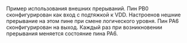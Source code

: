 Пример использования внешних прерываний.
Пин PB0  сконфигурирован как вход с подтяжкой к VDD. Настроенов нешние прерывание на этом пине при смене логического уровня.
Пин PA6 сконфигурирован на выход.
Каждый раз при возникновении прерывания меняется состояние пина PA6.
